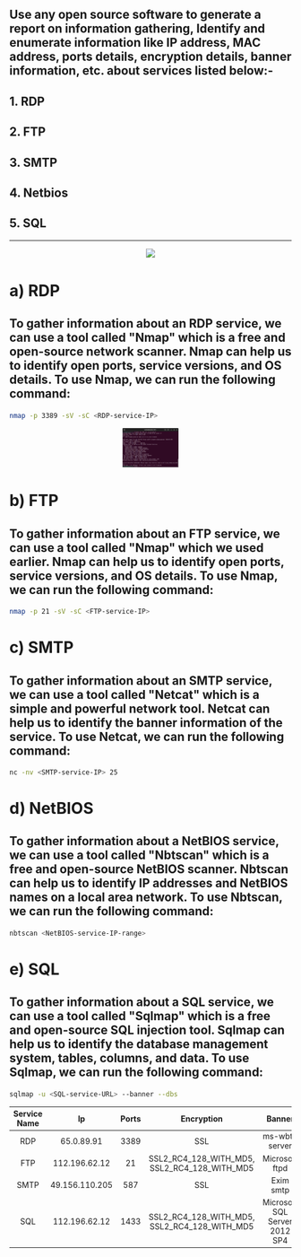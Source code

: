 ## Use any open source software to generate a report on information gathering, Identify and enumerate information like IP address, MAC address, ports details, encryption details, banner information, etc. about services listed below:-
           
## 1. RDP
## 2. FTP
## 3. SMTP
## 4. Netbios
## 5. SQL               
----

<p align="center">
  <img src="https://media3.giphy.com/media/v1.Y2lkPTc5MGI3NjExNDAyZjUxMTY3Y2IyNTJjYzAxMDA2YjBmODM5ODJhNWFmMDUwYjA3NSZjdD1z/XSmHWLpvdycR6xukzC/giphy.gif" width=100>
  <br>

</p>

# a) RDP

## To gather information about an RDP service, we can use a tool called "Nmap" which is a free and open-source network scanner. Nmap can help us to identify open ports, service versions, and OS details. To use Nmap, we can run the following command:

```sh
nmap -p 3389 -sV -sC <RDP-service-IP>
```
<p align="center">
  <img src="https://github.com/xmahbub/INT301/raw/master/src/1rdp.png" width=100>
  <br>

</p>


# b) FTP

## To gather information about an FTP service, we can use a tool called "Nmap" which we used earlier. Nmap can help us to identify open ports, service versions, and OS details. To use Nmap, we can run the following command:

```sh
nmap -p 21 -sV -sC <FTP-service-IP>
```

# c) SMTP

## To gather information about an SMTP service, we can use a tool called "Netcat" which is a simple and powerful network tool. Netcat can help us to identify the banner information of the service. To use Netcat, we can run the following command:

```sh
nc -nv <SMTP-service-IP> 25
```

# d) NetBIOS

## To gather information about a NetBIOS service, we can use a tool called "Nbtscan" which is a free and open-source NetBIOS scanner. Nbtscan can help us to identify IP addresses and NetBIOS names on a local area network. To use Nbtscan, we can run the following command:

```sh
nbtscan <NetBIOS-service-IP-range>
```

# e) SQL

## To gather information about a SQL service, we can use a tool called "Sqlmap" which is a free and open-source SQL injection tool. Sqlmap can help us to identify the database management system, tables, columns, and data. To use Sqlmap, we can run the following command:

```sh
sqlmap -u <SQL-service-URL> --banner --dbs
```
| Service Name      | Ip              | Ports            |  Encryption     | Banner          | Netbios         |
| :---------------: |:---------------:| :---------------:|:---------------:|:---------------:|:---------------:|
| RDP               | 65.0.89.91      | 3389             |  SSL            | ms-wbt-server   | EC2AMAZ-6QTV5EA | 
| FTP               | 112.196.62.12   | 21               |  SSL2_RC4_128_WITH_MD5, SSL2_RC4_128_WITH_MD5       | Microsoft ftpd  |  LPU             |
| SMTP              | 49.156.110.205  | 587              |  SSL            | Exim smtp       |  netbios-ssn    |
| SQL               | 112.196.62.12   | 1433             | SSL2_RC4_128_WITH_MD5, SSL2_RC4_128_WITH_MD5         | Microsoft SQL Server 2012 SP4     |  LPU            |
